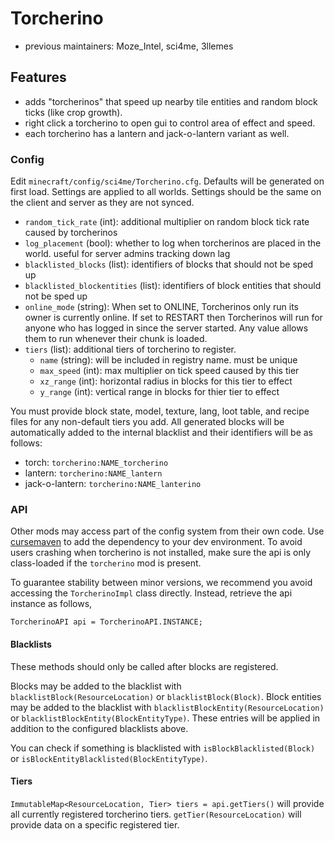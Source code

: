 # Torcherino

- previous maintainers: Moze_Intel, sci4me, 3llemes

## Features

- adds "torcherinos" that speed up nearby tile entities and random block ticks (like crop growth).
- right click a torcherino to open gui to control area of effect and speed.
- each torcherino has a lantern and jack-o-lantern variant as well.

### Config 

Edit `minecraft/config/sci4me/Torcherino.cfg`. Defaults will be generated on first load. Settings are applied to all worlds. 
Settings should be the same on the client and server as they are not synced. 

- `random_tick_rate` (int): additional multiplier on random block tick rate caused by torcherinos
- `log_placement` (bool): whether to log when torcherinos are placed in the world. useful for server admins tracking down lag
- `blacklisted_blocks` (list): identifiers of blocks that should not be sped up
- `blacklisted_blockentities` (list): identifiers of block entities that should not be sped up
- `online_mode` (string): When set to ONLINE, Torcherinos only run its owner is currently online. If set to RESTART then Torcherinos will run for anyone who has logged in since the server started. Any value allows them to run whenever their chunk is loaded. 
- `tiers` (list): additional tiers of torcherino to register. 
  - `name` (string): will be included in registry name. must be unique
  - `max_speed` (int): max multiplier on tick speed caused by this tier 
  - `xz_range` (int): horizontal radius in blocks for this tier to effect
  - `y_range` (int): vertical range in blocks for thier tier to effect

You must provide block state, model, texture, lang, loot table, and recipe files for any non-default tiers you add. 
All generated blocks will be automatically added to the internal blacklist and their identifiers will be as follows:

- torch: `torcherino:NAME_torcherino`
- lantern: `torcherino:NAME_lantern`
- jack-o-lantern: `torcherino:NAME_lanterino`

### API 

Other mods may access part of the config system from their own code. Use [cursemaven](https://www.cursemaven.com) to add the dependency to your dev environment. 
To avoid users crashing when torcherino is not installed, make sure the api is only class-loaded if the `torcherino` mod is present. 

To guarantee stability between minor versions, we recommend you avoid accessing the `TorcherinoImpl` class directly. Instead, retrieve the api instance as follows,

```
TorcherinoAPI api = TorcherinoAPI.INSTANCE;
```

#### Blacklists 

These methods should only be called after blocks are registered. 

Blocks may be added to the blacklist with `blacklistBlock(ResourceLocation)` or `blacklistBlock(Block)`. 
Block entities may be added to the blacklist with `blacklistBlockEntity(ResourceLocation)` or `blacklistBlockEntity(BlockEntityType)`. 
These entries will be applied in addition to the configured blacklists above. 

You can check if something is blacklisted with `isBlockBlacklisted(Block)` or `isBlockEntityBlacklisted(BlockEntityType)`.

#### Tiers 

`ImmutableMap<ResourceLocation, Tier> tiers = api.getTiers()` will provide all currently registered torcherino tiers. `getTier(ResourceLocation)` will provide data on a specific registered tier. 


